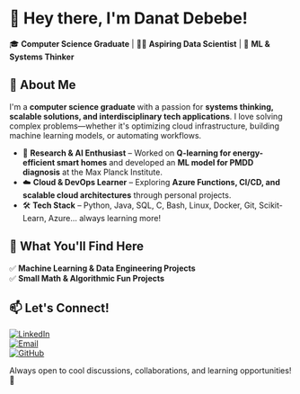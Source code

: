 # 👋 Hey there, I'm Danat Debebe!  

🎓 **Computer Science Graduate** | 👩‍💻 **Aspiring Data Scientist** | 🤖 **ML & Systems Thinker**  

## 🚀 About Me  

I'm a **computer science graduate** with a passion for **systems thinking, scalable solutions, and interdisciplinary tech applications**. I love solving complex problems—whether it's optimizing cloud infrastructure, building machine learning models, or automating workflows.  

- 🔬 **Research & AI Enthusiast** – Worked on **Q-learning for energy-efficient smart homes** and developed an **ML model for PMDD diagnosis** at the Max Planck Institute.  
- ☁️ **Cloud & DevOps Learner** – Exploring **Azure Functions, CI/CD, and scalable cloud architectures** through personal projects.  
- 🛠️ **Tech Stack** – Python, Java, SQL, C, Bash, Linux, Docker, Git, Scikit-Learn, Azure... always learning more!  

## 📌 What You'll Find Here  

✅ **Machine Learning & Data Engineering Projects**    
✅ **Small Math & Algorithmic Fun Projects**  

## 📫 Let's Connect!  

[![LinkedIn](https://img.shields.io/badge/LinkedIn-%230077B5.svg?style=for-the-badge&logo=linkedin&logoColor=white)](https://www.linkedin.com/in/danat-ashebir-584552263/)  
[![Email](https://img.shields.io/badge/Email-D14836?style=for-the-badge&logo=gmail&logoColor=white)](mailto:danatdebebe@gmail.com)  
[![GitHub](https://img.shields.io/badge/GitHub-100000?style=for-the-badge&logo=github&logoColor=white)](https://github.com/DanatDebebe)  

Always open to cool discussions, collaborations, and learning opportunities! 🚀  

